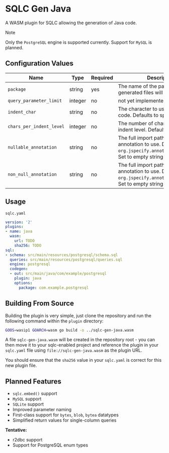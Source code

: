# SQLC Gen Java

A WASM plugin for SQLC allowing the generation of Java code.

> [!NOTE]
> Only the `PostgreSQL` engine is supported currently. Support for `MySQL` is planned.
 
## Configuration Values

| Name                     | Type    | Required | Description                                                                                                                              |
|--------------------------|---------|----------|------------------------------------------------------------------------------------------------------------------------------------------|
| `package`                | string  | yes      | The name of the package where the generated files will be located                                                                        |
| `query_parameter_limit`  | integer | no       | not yet implemented                                                                                                                      |
| `indent_char`            | string  | no       | The character to use to indent the code. Defaults to space `" "`                                                                         |
| `chars_per_indent_level` | integer | no       | The number of characters per indent level. Defaults to `4`                                                                               |
| `nullable_annotation`    | string  | no       | The full import path for the nullable annotation to use. Defaults to `org.jspecify.annotations.Nullable`. Set to empty string to disable |
| `non_null_annotation`    | string  | no       | The full import path for the nonnull annotation to use. Defaults to `org.jspecify.annotations.NonNull`. Set to empty string to disable   |

## Usage

`sqlc.yaml`
```yaml
version: '2'
plugins:
- name: java
  wasm:
    url: TODO
    sha256: TODO
sql:
- schema: src/main/resources/postgresql/schema.sql
  queries: src/main/resources/postgresql/queries.sql
  engine: postgresql
  codegen:
  - out: src/main/java/com/example/postgresql
    plugin: java
    options:
      package: com.example.postgresql
```

## Building From Source

Building the plugin is very simple, just clone the repository and run the following command within the `plugin` directory:
```bash
GOOS=wasip1 GOARCH=wasm go build -o ../sqlc-gen-java.wasm
```

A file `sqlc-gen-java.wasm` will be created in the repository root - you can then move it to your sqlc-enabled project
and reference the plugin in your `sqlc.yaml` file using `file://sqlc-gen-java.wasm` as the plugin URL.

You should ensure that the `sha256` value in your `sqlc.yaml` is correct for this new plugin file.

## Planned Features

- `sqlc.embed()` support
- `MySQL` support
- `SQLite` support
- Improved parameter naming
- First-class support for `bytes`, `blob`, `bytea` datatypes
- Simplified return values for single-column queries

**Tentative:**
- r2dbc support
- Support for PostgreSQL enum types
